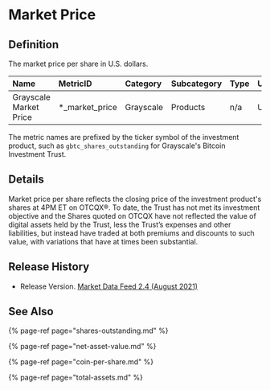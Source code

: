 # Market Price

## Definition

The market price per share in U.S. dollars. 

| Name | MetricID | Category | Subcategory | Type | Unit | Frequency |
| :--- | :--- | :--- | :--- | :--- | :--- | :--- |
| Grayscale Market Price | \*\_market\_price | Grayscale | Products | n/a | USD | 1d |

The metric names are prefixed by the ticker symbol of the investment product, such as `gbtc_shares_outstanding` for Grayscale's Bitcoin Investment Trust.

## Details

Market price per share reflects the closing price of the investment product's shares at 4PM ET on OTCQX®. To date, the Trust has not met its investment objective and the Shares quoted on OTCQX have not reflected the value of digital assets held by the Trust, less the Trust’s expenses and other liabilities, but instead have traded at both premiums and discounts to such value, with variations that have at times been substantial.

## Release History

* Release Version. [Market Data Feed 2.4 \(August 2021\) ](https://coinmetrics.io/cm-market-data-feed-v2-4-release-notes/)

## See Also 

{% page-ref page="shares-outstanding.md" %}

{% page-ref page="net-asset-value.md" %}

{% page-ref page="coin-per-share.md" %}

{% page-ref page="total-assets.md" %}



